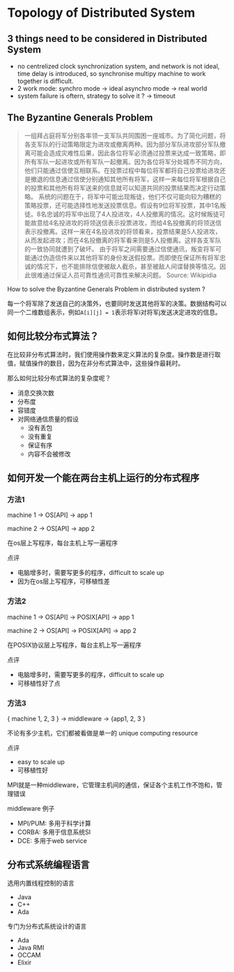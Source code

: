 # Topology of Distributed System

## 3 things need to be considered in Distributed System
 
 - no centrelized clock synchronization system, and network is not ideal, time delay is introduced, so synchronise multipy machine to work together is difficult.
 - 2 work mode: synchro mode -> ideal asynchro mode -> real world
 - system failure is oftern, strategy to solve it ? -> timeout

## The Byzantine Generals Problem

> 一组拜占庭将军分别各率领一支军队共同围困一座城市。为了简化问题，将各支军队的行动策略限定为进攻或撤离两种。因为部分军队进攻部分军队撤离可能会造成灾难性后果，因此各位将军必须通过投票来达成一致策略，即所有军队一起进攻或所有军队一起撤离。因为各位将军分处城市不同方向，他们只能通过信使互相联系。在投票过程中每位将军都将自己投票给进攻还是撤退的信息通过信使分别通知其他所有将军，这样一来每位将军根据自己的投票和其他所有将军送来的信息就可以知道共同的投票结果而决定行动策略。
系统的问题在于，将军中可能出现叛徒，他们不仅可能向较为糟糕的策略投票，还可能选择性地发送投票信息。假设有9位将军投票，其中1名叛徒。8名忠诚的将军中出现了4人投进攻，4人投撤离的情况。这时候叛徒可能故意给4名投进攻的将领送信表示投票进攻，而给4名投撤离的将领送信表示投撤离。这样一来在4名投进攻的将领看来，投票结果是5人投进攻，从而发起进攻；而在4名投撤离的将军看来则是5人投撤离。这样各支军队的一致协同就遭到了破坏。
由于将军之间需要通过信使通讯，叛变将军可能通过伪造信件来以其他将军的身份发送假投票。而即使在保证所有将军忠诚的情况下，也不能排除信使被敌人截杀，甚至被敌人间谍替换等情况。因此很难通过保证人员可靠性通讯可靠性来解决问题。 Source: Wikipidia

How to solve the Byzantine Generals Problem in distributed system ?

每一个将军除了发送自己的决策外，也要同时发送其他将军的决策。数据结构可以同一个二维数组表示，例如`A[i][j] = 1`表示将军i对将军j发送决定进攻的信息。


## 如何比较分布式算法？

在比较非分布式算法时，我们使用操作数来定义算法的复杂度。操作数是进行取值，赋值操作的数目，因为在非分布式算法中，这些操作最耗时。

那么如何比较分布式算法的复杂度呢？

 - 消息交换次数
 - 分布度
 - 容错度
 - 对网络通信质量的假设
    - 没有丢包
    - 没有重复
    - 保证有序
    - 内容不会被修改

## 如何开发一个能在两台主机上运行的分布式程序

### 方法1

machine 1 -> OS[API] -> app 1

machine 2 -> OS[API] -> app 2

在os层上写程序，每台主机上写一遍程序

点评
 - 电脑增多时，需要写更多的程序，difficult to scale up
 - 因为在os层上写程序，可移植性差

### 方法2

machine 1 -> OS[API] -> POSIX[API] -> app 1

machine 2 -> OS[API] -> POSIX[API] -> app 2

在POSIX协议层上写程序，每台主机上写一遍程序

点评
 - 电脑增多时，需要写更多的程序，difficult to scale up
 - 可移植性好了点

### 方法3

{ machine 1, 2, 3 } -> middleware -> {app1, 2, 3 }

不论有多少主机，它们都被看做是单一的 unique computing resource

点评
 - easy to scale up
 - 可移植性好

MPI就是一种middleware，它管理主机间的通信，保证各个主机工作不饱和，管理错误

middleware 例子
 - MPI/PUM: 多用于科学计算
 - CORBA: 多用于信息系统SI
 - DCE: 多用于web service

## 分布式系统编程语言

选用内置线程控制的语言

- Java
- C++
- Ada

专门为分布式系统设计的语言

- Ada
- Java RMI
- OCCAM
- Elixir